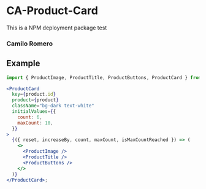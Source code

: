 # CA-Product-Card

This is a NPM deployment package test

### Camilo Romero

## Example

```jsx
import { ProductImage, ProductTitle, ProductButtons, ProductCard } from '../.';

<ProductCard
  key={product.id}
  product={product}
  className="bg-dark text-white"
  initialValues={{
    count: 6,
    maxCount: 10,
  }}
>
  {({ reset, increaseBy, count, maxCount, isMaxCountReached }) => (
    <>
      <ProductImage />
      <ProductTitle />
      <ProductButtons />
    </>
  )}
</ProductCard>;
```
